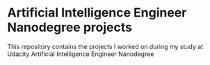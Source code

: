 # Artificial Intelligence Engineer Nanodegree projects
This repository contains the projects I worked on during my study at Udacity Artificial Intelligence Engineer Nanodegree

